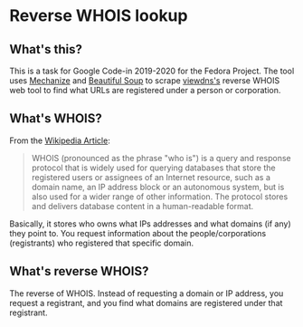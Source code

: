 # Reverse WHOIS lookup

## What's this?
This is a task for Google Code-in 2019-2020 for the Fedora Project. The tool uses [Mechanize](https://github.com/python-mechanize/mechanize) and [Beautiful Soup](https://www.crummy.com/software/BeautifulSoup/bs4/doc/) to scrape [viewdns's](https://viewdns.info/reversewhois/) reverse WHOIS web tool to find what URLs are registered under a person or corporation.

## What's WHOIS?
From the [Wikipedia Article](https://en.wikipedia.org/wiki/WHOIS):
> WHOIS (pronounced as the phrase "who is") is a query and response protocol that is widely used for querying databases that store the registered users or assignees of an Internet resource, such as a domain name, an IP address block or an autonomous system, but is also used for a wider range of other information. The protocol stores and delivers database content in a human-readable format.

Basically, it stores who owns what IPs addresses and what domains (if any) they point to. You request information about the people/corporations (registrants) who registered that specific domain.

## What's reverse WHOIS?
The reverse of WHOIS. Instead of requesting a domain or IP address, you request a registrant, and you find what domains are registered under that registrant.